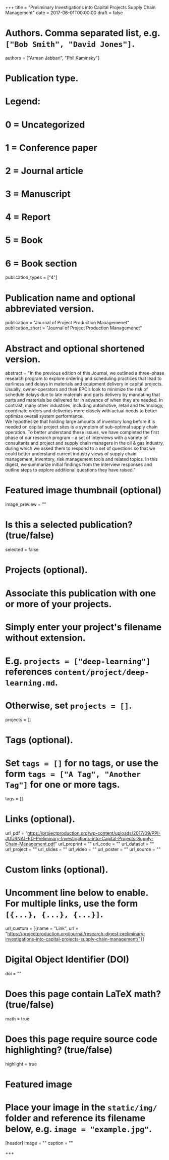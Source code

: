 +++
title = "Preliminary Investigations into Capital Projects Supply Chain Management"
date = 2017-06-01T00:00:00
draft = false

# Authors. Comma separated list, e.g. `["Bob Smith", "David Jones"]`.
authors = ["Arman Jabbari", "Phil Kaminsky"]

# Publication type.
# Legend:
# 0 = Uncategorized
# 1 = Conference paper
# 2 = Journal article
# 3 = Manuscript
# 4 = Report
# 5 = Book
# 6 = Book section
publication_types = ["4"]

# Publication name and optional abbreviated version.
publication = "Journal of Project Production Managemenet"
publication_short = "Journal of Project Production Managemenet"

# Abstract and optional shortened version.
abstract = "In the previous edition of this Journal, we outlined a three-phase research program to explore ordering and scheduling practices that lead to earliness and delays in materials and equipment delivery in capital projects. Usually, owner-operators and their EPC’s look to minimize the risk of schedule delays due to late materials and parts delivery by mandating that parts and materials be delivered far in advance of when they are needed. In contrast, many other industries, including automotive, retail and technology, coordinate orders and deliveries more closely with actual needs to better optimize overall system performance. <br/> We hypothesize that holding large amounts of inventory long before it is needed on capital project sites is a symptom of sub-optimal supply chain operation. To better understand these issues, we have completed the first phase of our research program – a set of interviews with a variety of consultants and project and supply chain managers in the oil & gas industry, during which we asked them to respond to a set of questions so that we could better understand current industry views of supply chain management, inventory, risk management tools and related topics. In this digest, we summarize initial findings from the interview responses and outline steps to explore additional questions they have raised."

# Featured image thumbnail (optional)
image_preview = ""

# Is this a selected publication? (true/false)
selected = false

# Projects (optional).
#   Associate this publication with one or more of your projects.
#   Simply enter your project's filename without extension.
#   E.g. `projects = ["deep-learning"]` references `content/project/deep-learning.md`.
#   Otherwise, set `projects = []`.
projects = []

# Tags (optional).
#   Set `tags = []` for no tags, or use the form `tags = ["A Tag", "Another Tag"]` for one or more tags.
tags = []

# Links (optional).
url_pdf = "https://projectproduction.org/wp-content/uploads/2017/09/PPI-JOURNAL-RD-Preliminary-Investigations-into-Capital-Projects-Supply-Chain-Management.pdf"
url_preprint = ""
url_code = ""
url_dataset = ""
url_project = ""
url_slides = ""
url_video = ""
url_poster = ""
url_source = ""

# Custom links (optional).
#   Uncomment line below to enable. For multiple links, use the form `[{...}, {...}, {...}]`.
url_custom = [{name = "Link", url = "https://projectproduction.org/journal/research-digest-preliminary-investigations-into-capital-projects-supply-chain-management/"}]

# Digital Object Identifier (DOI)
doi = ""

# Does this page contain LaTeX math? (true/false)
math = true

# Does this page require source code highlighting? (true/false)
highlight = true

# Featured image
# Place your image in the `static/img/` folder and reference its filename below, e.g. `image = "example.jpg"`.
[header]
image = ""
caption = ""

+++


